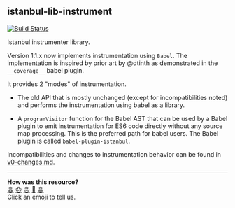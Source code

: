 ## istanbul-lib-instrument

[![Build Status](https://travis-ci.org/istanbuljs/istanbul-lib-instrument.svg?branch=master)](https://travis-ci.org/istanbuljs/istanbul-lib-instrument)

Istanbul instrumenter library.

Version 1.1.x now implements instrumentation using `Babel`. The implementation is inspired
by prior art by @dtinth as demonstrated in the `__coverage__` babel plugin.

It provides 2 "modes" of instrumentation.

-   The old API that is mostly unchanged (except for incompatibilities noted) and
    performs the instrumentation using babel as a library.

-   A `programVisitor` function for the Babel AST that can be used by a Babel plugin
    to emit instrumentation for ES6 code directly without any source map
    processing. This is the preferred path for babel users. The Babel plugin is
    called `babel-plugin-istanbul`.

Incompatibilities and changes to instrumentation behavior can be found in
[v0-changes.md](v0-changes.md).


<!-- BEGIN GENERATED SECTION DO NOT EDIT -->

---

**How was this resource?**  
[😫](https://airtable.com/shrUJ3t7KLMqVRFKR?prefill_Repository=makersacademy/javascript-web-applications&prefill_File=resources/example-3/node_modules/istanbul-lib-instrument/README.md&prefill_Sentiment=😫) [😕](https://airtable.com/shrUJ3t7KLMqVRFKR?prefill_Repository=makersacademy/javascript-web-applications&prefill_File=resources/example-3/node_modules/istanbul-lib-instrument/README.md&prefill_Sentiment=😕) [😐](https://airtable.com/shrUJ3t7KLMqVRFKR?prefill_Repository=makersacademy/javascript-web-applications&prefill_File=resources/example-3/node_modules/istanbul-lib-instrument/README.md&prefill_Sentiment=😐) [🙂](https://airtable.com/shrUJ3t7KLMqVRFKR?prefill_Repository=makersacademy/javascript-web-applications&prefill_File=resources/example-3/node_modules/istanbul-lib-instrument/README.md&prefill_Sentiment=🙂) [😀](https://airtable.com/shrUJ3t7KLMqVRFKR?prefill_Repository=makersacademy/javascript-web-applications&prefill_File=resources/example-3/node_modules/istanbul-lib-instrument/README.md&prefill_Sentiment=😀)  
Click an emoji to tell us.

<!-- END GENERATED SECTION DO NOT EDIT -->

